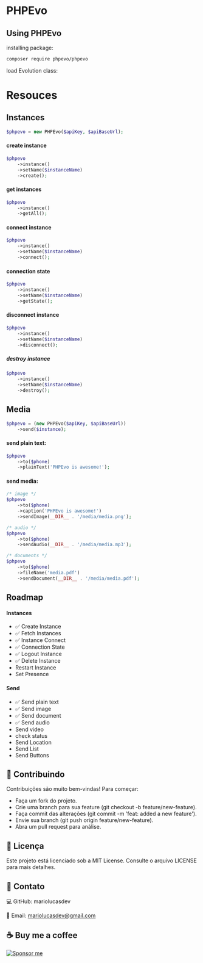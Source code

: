 # PHPEvo

## Using PHPEvo

installing package:

```bash
composer require phpevo/phpevo
```

load Evolution class:

# Resouces

## Instances

```php
$phpevo = new PHPEvo($apiKey, $apiBaseUrl);
```

#### create instance

```php
$phpevo
    ->instance()
    ->setName($instanceName)
    ->create();
```

#### get instances

```php
$phpevo
    ->instance()
    ->getAll();
```

#### connect instance

```php
$phpevo
    ->instance()
    ->setName($instanceName)
    ->connect();
```

#### connection state

```php
$phpevo
    ->instance()
    ->setName($instanceName)
    ->getState();
```

#### disconnect instance

```php
$phpevo
    ->instance()
    ->setName($instanceName)
    ->disconnect();
```

##### destroy instance

```php
$phpevo
    ->instance()
    ->setName($instanceName)
    ->destroy();
```

## Media

```php
$phpevo = (new PHPEvo($apiKey, $apiBaseUrl))
    ->send($instance);
```

#### send plain text:

```php
$phpevo
    ->to($phone)
    ->plainText('PHPEvo is awesome!');
```

#### send media:

```php
/* image */
$phpevo
    ->to($phone)
    ->caption('PHPEvo is awesome!')
    ->sendImage(__DIR__ . '/media/media.png');

/* audio */
$phpevo
    ->to($phone)
    ->sendAudio(__DIR__ . '/media/media.mp3');

/* documents */
$phpevo
    ->to($phone)
    ->fileName('media.pdf')
    ->sendDocument(__DIR__ . '/media/media.pdf');
```

## Roadmap

#### Instances

- ✅ Create Instance
- ✅ Fetch Instances
- ✅ Instance Connect
- ✅ Connection State
- ✅ Logout Instance
- ✅ Delete Instance
- Restart Instance
- Set Presence

#### Send

- ✅ Send plain text
- ✅ Send image
- ✅ Send document
- ✅ Send audio
- Send video
- check status
- Send Location
- Send List
- Send Buttons

## 🌟 Contribuindo

Contribuições são muito bem-vindas!
Para começar:

- Faça um fork do projeto.
- Crie uma branch para sua feature (git checkout -b feature/new-feature).
- Faça commit das alterações (git commit -m 'feat: added a new feature').
- Envie sua branch (git push origin feature/new-feature).
- Abra um pull request para análise.

## 📄 Licença

Este projeto está licenciado sob a MIT License. Consulte o arquivo LICENSE para mais detalhes.

## 🤝 Contato

💻 GitHub: mariolucasdev

📧 Email: mariolucasdev@gmail.com

## ☕ Buy me a coffee

[![Sponsor me](https://img.shields.io/badge/Sponsor%20me-%E2%9D%A4-red)](https://github.com/sponsors/mariolucasdev)
